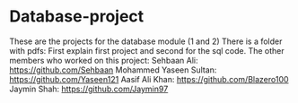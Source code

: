 # Database-project
These are the projects for the database module (1 and 2)
There is a folder with pdfs: First explain first project and second for the sql code. 
The other members who worked on this project: 
Sehbaan Ali: https://github.com/Sehbaan
Mohammed Yaseen Sultan: https://github.com/Yaseen121
Aasif Ali Khan: https://github.com/Blazero100
Jaymin Shah: https://github.com/Jaymin97
